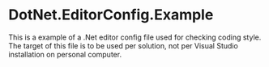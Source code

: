 # DotNet.EditorConfig.Example
This is a example of a .Net editor config file used for checking coding style. The target of this file is to be used per solution, not per Visual Studio installation on personal computer. 
